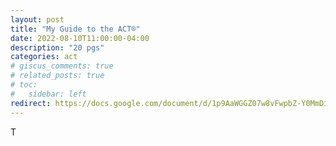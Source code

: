 ```yaml
---
layout: post
title: "My Guide to the ACT®"
date: 2022-08-10T11:00:00-04:00
description: "20 pgs"
categories: act
# giscus_comments: true
# related_posts: true
# toc:
#   sidebar: left
redirect: https://docs.google.com/document/d/1p9AaWGGZ07w8vFwpbZ-Y0MmDiw9Vn2i_PkcQfsEvq88
---
```


T
